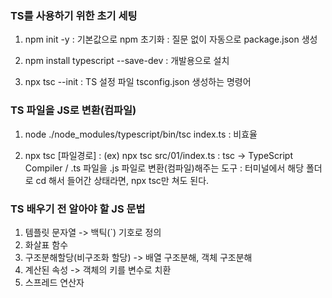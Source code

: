 ### TS를 사용하기 위한 초기 세팅

1. npm init -y
   : 기본값으로 npm 초기화
   : 질문 없이 자동으로 package.json 생성

2. npm install typescript --save-dev
   : 개발용으로 설치

3. npx tsc --init
   : TS 설정 파일 tsconfig.json 생성하는 명령어

### TS 파일을 JS로 변환(컴파일)

1. node ./node_modules/typescript/bin/tsc index.ts
   : 비효율

2. npx tsc [파일경로]
   : (ex) npx tsc src/01/index.ts
   : tsc -> TypeScript Compiler / .ts 파일을 .js 파일로 변환(컴파일)해주는 도구
   : 터미널에서 해당 폴더로 cd 해서 들어간 상태라면, npx tsc만 쳐도 된다.

### TS 배우기 전 알아야 할 JS 문법

1. 템플릿 문자열 -> 백틱(`) 기호로 정의
2. 화살표 함수
3. 구조분해할당(비구조화 할당) -> 배열 구조분해, 객체 구조분해
4. 계산된 속성 -> 객체의 키를 변수로 치환
5. 스프레드 연산자
